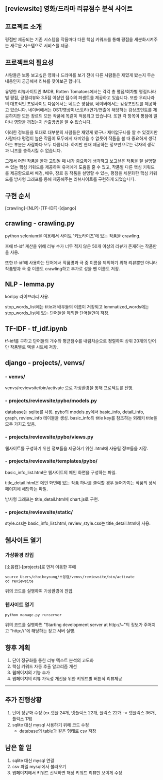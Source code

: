 ## [reviewsite] 영화/드라마 리뷰점수 분석 사이트

## 프로젝트 소개
평점만 제공되는 기존 시스템을 작품마다 다른 핵심 키워드를 통해 평점을 세분화시켜주는 새로운 시스템으로 서비스를 제공.

## 프로젝트의 필요성
사람들은 보통 보고싶은 영화나 드라마를 보기 전에 다른 사람들은 재밌게 봤는지 무슨 내용인지 궁금해서 리뷰를 찾아보곤 합니다.

유명한 리뷰사이트인 IMDB, Rotten Tomatoes에서는 각각 총 평점/회차별 평점/나라별 평점, 긍정리뷰와 3.5점 이상인 점수의 퍼센트를 제공하고 있습니다. 또한 우리나라의 대표적인 포털사이트 다음에서는 네트즌 평점을, 네이버에서는 감상포인트를 제공하고 있습니다. 네이버에서는 OST/영상미/스토리/연기/연출에 해당하는 감상초인트를 제공하지만 모든 장르의 모든 작품에 똑같이 적용되고 있습니다. 또한 각 항목이 평점에 얼마나 영향을 끼쳤는지 산출방법을 알 수 없습니다.

이러한 정보들을 토대로 대부분의 사람들은 재밌게 봤구나 재미없구나를 알 수 있겠지만 사람마다 평점이 높은 작품이 모두에게 재미있을 수 없듯이 작품을 볼 때 중요하게 생각하는 부분은 사람마다 모두 다릅니다. 하지만 현재 제공하는 정보만으로는 각자의 생각과 니즈를 충족시킬 수 없습니다.

그래서 어떤 작품을 볼까 고민될 때 내가 중요하게 생각하고 보고싶은 작품을 잘 설명할 수 있는 핵심 키워드를 제공하여 유저에게 도움을 줄 수 있고, 작품별 다른 핵심 키워드를 제공함으로써 배경, 배우, 장르 등 작품을 설명할 수 있는, 평점을 세분화한 핵심 키워드를 방사형 그래프를 통해 제공해주는 리뷰사이트를 구현하게 되었습니다.

## 구현 순서
[crawling]-[NLP]-[TF-IDF]-[django]

## crawling - crawling.py
python selenium을 이용해서 사이트 '키노라이츠'에 있는 작품을 crawling.

후에 tf-idf 계산을 위해 리뷰 수가 너무 적지 않은 50개 이상의 리뷰가 존재하는 작품만을 사용.

또한 tf-idf에 사용하는 단어에서 작품명과 극 중 이름을 제외하기 위해 리뷰뿐만 아니라 작품명과 극 중 이름도 crawling하고 추가로 성을 뺀 이름도 저장.

## NLP - lemma.py
konlpy 라이브러리 사용.

stop_words_list에는 title과 배우들의 이름이 저장되고 lemmatized_words에는 stop_words_list에 있는 단어들을 제외한 단어들만이 저장.

## TF-IDF - tf_idf.ipynb
tf-idf를 구하고 단어들의 개수와 평균점수를 내림차순으로 정렬하여 상위 20개의 단어만 작품별로 엑셀 시트에 저장.

## django - projects/, venvs/
### - venvs/

venvs/reviewsite/bin/activate 으로 가상환경을 통해 프로젝트를 진행.

### - projects/reviewsite/pybo/models.py

database는 sqlite를 사용. pybo의 models.py에서 basic_info, detail_info, graph, review_info 테이블을 생성. basic_info의 title key를 참조하는 외래키 title을 모두 가지고 있음.

### - projects/reviewsite/pybo/views.py
웹사이트를 구성하기 위한 정보들을 제공하기 위한 .html에 사용될 정보들을 저장.

### - projects/reviewsite/templates/pybo/
basic_info_list.html은 웹사이트의 메인 화면을 구성하는 파일.

title_detail.html은 메인 화면에 있는 작품 하나를 클릭할 경우 들어가지는 작품의 상세페이지에 해당하는 파일.

방사형 그래프는 title_detail.html에 chart.js로 구현.

### - projects/reviewsite/static/
style.css는 basic_info_list.html, review_style.css는 title_detail.html에 사용.

## 웹사이트 열기

### 가상환경 진입
[소융캡]-[projects]로 먼저 이동한 후에

    source Users/choiboyoung/소융캡/venvs/reviewsite/bin/activate
    cd reviewsite

위의 코드를 실행하여 가상환경에 진입.
### 웹사이트 열기

    python manage.py runserver

위의 코드를 실행하면 "Starting development server at http://~"의 정보가 주어지고 "http://"에 해당하는 장고 서버 실행.

## 향후 계획
1. 단어 정규화를 통한 리뷰 텍스트 분석의 고도화
2. 핵심 키워드 자동 추출 알고리즘 개선
3. 웹페이지의 기능 추가
4. 웹페이지의 리뷰 가독성 개선을 위한 키워드별 버튼식 리뷰제공

-----------------------

## 추가 진행상황
1. 단어 정규화 수정 (ex.넷플 24개, 넷플릭스 22개, 플릭스 22개 -> 넷플릭스 36개, 플릭스 1개)
2. sqlite 대신 mysql 사용하기 위해 코드 수정
   - database의 table과 같은 형태로 csv 저장

## 남은 할 일
1. sqlite 대신 mysql 연결
2. csv 파일 mysql에서 불러오기
3. 웹페이지에서 키워드 선택하면 해당 키워드 리뷰만 보이게 수정
